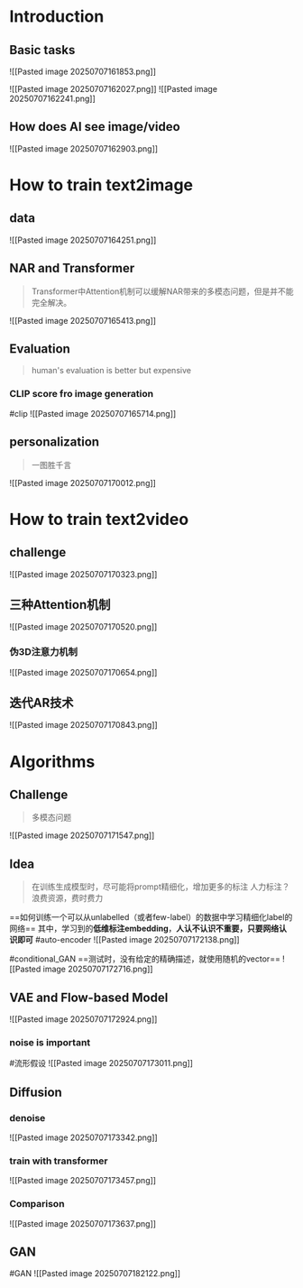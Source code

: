 # Introduction
## Basic tasks
![[Pasted image 20250707161853.png]]

![[Pasted image 20250707162027.png]]
![[Pasted image 20250707162241.png]]

## How does AI see image/video
![[Pasted image 20250707162903.png]]

# How to train text2image
## data
![[Pasted image 20250707164251.png]]

## NAR and Transformer
> Transformer中Attention机制可以缓解NAR带来的多模态问题，但是并不能完全解决。

![[Pasted image 20250707165413.png]]

## Evaluation
> human's evaluation is better but expensive

### CLIP score fro image generation
#clip
![[Pasted image 20250707165714.png]]
## personalization
> 一图胜千言

![[Pasted image 20250707170012.png]]

# How to train text2video
## challenge
![[Pasted image 20250707170323.png]]

## 三种Attention机制
![[Pasted image 20250707170520.png]]

### 伪3D注意力机制
![[Pasted image 20250707170654.png]]

## 迭代AR技术
![[Pasted image 20250707170843.png]]

# Algorithms
## Challenge
> 多模态问题

![[Pasted image 20250707171547.png]]

## Idea
> 在训练生成模型时，尽可能将prompt精细化，增加更多的标注
> 人力标注？浪费资源，费时费力

==如何训练一个可以从unlabelled（或者few-label）的数据中学习精细化label的网络==
其中，学习到的**低维标注embedding**，**人认不认识不重要，只要网络认识即可**
#auto-encoder 
![[Pasted image 20250707172138.png]]

#conditional_GAN 
==测试时，没有给定的精确描述，就使用随机的vector==
![[Pasted image 20250707172716.png]]

## VAE and Flow-based Model
![[Pasted image 20250707172924.png]]

### noise is important
#流形假设 
![[Pasted image 20250707173011.png]]

## Diffusion
### denoise
![[Pasted image 20250707173342.png]]

### train with transformer
![[Pasted image 20250707173457.png]]

### Comparison
![[Pasted image 20250707173637.png]]

## GAN
#GAN 
![[Pasted image 20250707182122.png]]


